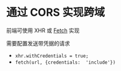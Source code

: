 # 通过 CORS 实现跨域

前端可使用 XHR 或 [Fetch](https://developer.mozilla.org/zh-CN/docs/Web/API/Fetch_API/Using_Fetch) 实现

需要配置发送带凭据的请求

- `xhr.withCredentials = true;`
- `fetch(url, {credentials:  'include'})`
